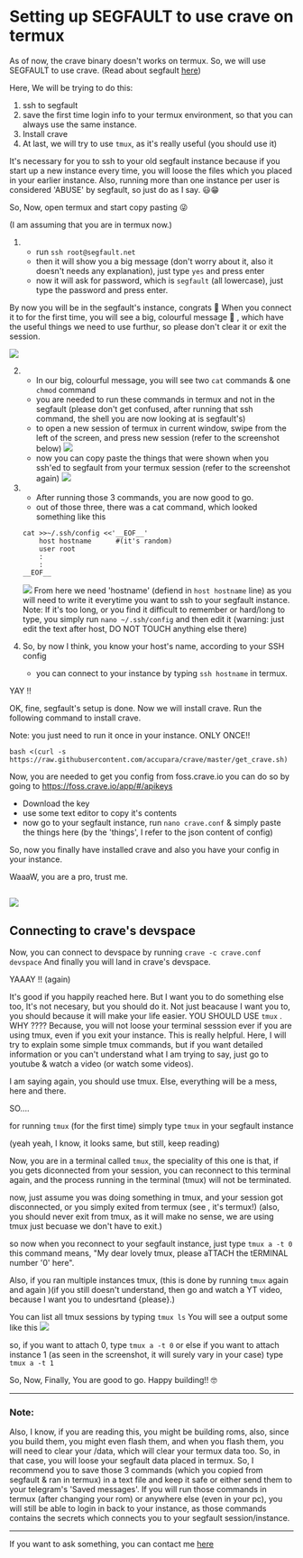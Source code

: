 # Setting up SEGFAULT to use crave on termux

As of now, the crave binary doesn't works on termux.
So, we will use SEGFAULT to use crave. (Read about segfault [here](http://thc.org/sf))

Here, We will be trying to do this:

1. ssh to segfault 
2. save the first time login info to your termux environment, so that you can always use the same instance.
3. Install crave 
4. At last, we will try to use `tmux`, as it's really useful (you should use it)


It's necessary for you to ssh to your old segfault instance because if you start up a new instance every time, you will loose the files which you placed in your earlier instance.
Also, running more than one instance per user is considered 'ABUSE' by segfault, so just do as I say. 😃😁


So, Now, open termux and start copy pasting 😜

(I am assuming that you are in termux now.)

1. 
    * run `ssh root@segfault.net`
    * then it will show you a big message (don't worry about it, also it doesn't needs any explanation), just type `yes` and press enter
    * now it will ask for password, which is `segfault` (all lowercase), just type the password and press enter.

By now you will be in the segfault's instance, congrats 🎊
When you connect it to for the first time, you will see a big, colourful message 👀 , which have the useful things we need to use furthur, so please don't clear it or exit the session.

![](ss/initialsflogin.jpg)

2. 
    * In our big, colourful message, you will see two `cat` commands & one `chmod` command
    * you are needed to run these commands in termux and not in the segfault (please don't get confused, after running that ssh command, the shell you are now looking at is segfault's)
    * to open a new session of termux in current window, swipe from the left of the screen, and press new session (refer to the screenshot below)
    ![](ss/termuxnewsession.jpg)
    * now you can copy paste the things that were shown when you ssh'ed to segfault from your termux session (refer to the screenshot again)
    ![](ss/copypasteallofthem.jpg)

3. 
    * After running those 3 commands, you are now good to go.
    * out of those three, there was a cat command, which looked something like this
    ```
    cat >>~/.ssh/config <<'__EOF__'
        host hostname      #(it's random)
        user root
        :
        :
    __EOF__
    ```
    ![](ss/hostname.jpg)
    From here we need 'hostname' (defiend in `host hostname` line) as you will need to write it everytime you want to ssh to your segfault instance.
    Note: If it's too long, or you find it difficult to remember or hard/long to type, you simply run `nano ~/.ssh/config` and then edit it (warning: just edit the text after host, DO NOT TOUCH anything else there)
4. So, by now I think, you know your host's name, according to your SSH config
    * you can connect to your instance by typing 
    ``` ssh hostname ``` in termux.

YAY !!

OK, fine, segfault's setup is done. Now we will install crave.
Run the following command to install crave.

Note: you just need to run it once in your instance. ONLY ONCE!!
```
bash <(curl -s https://raw.githubusercontent.com/accupara/crave/master/get_crave.sh) 
```

Now, you are needed to get you config from foss.crave.io
you can do so by going to https://foss.crave.io/app/#/apikeys
* Download the key
* use some text editor to copy it's contents
* now go to your segfault instance, run `nano crave.conf` & simply paste the things here (by the 'things', I refer to the json content of config)


So, now you finally have installed crave and also you have your config in your instance.

WaaaW, you are a pro, trust me.

![](ss/callnoobsprotomakethemhappy.png)
----

## Connecting to crave's devspace

Now, you can connect to devspace by running
```crave -c crave.conf devspace```
And finally you will land in crave's devspace.

YAAAY !! (again)

It's good if you happily reached here.
But I want you to do something else too, It's not necesary, but you should do it.
Not just beacause I want you to, you should because it will make your life easier.
YOU SHOULD USE `tmux` .
WHY ???? Because, you will not loose your terminal sesssion ever if you are using tmux, even if you exit your instance. This is really helpful.
Here, I will try to explain some simple tmux commands, but if you want detailed information or you can't understand what I am trying to say, just go to youtube & watch a video (or watch some videos).

I am saying again, you should use tmux. Else, everything will be a mess, here and there.

SO....

for running `tmux` (for the first time)
simply type `tmux` in your segfault instance

(yeah yeah, I know, it looks same, but still, keep reading)

Now, you are in a terminal called `tmux`, the speciality of this one is that, if you gets diconnected from your session, you can reconnect to this terminal again, and the process running in the terminal (tmux) will not be terminated.

now, just assume you was doing something in tmux, and your session got disconnected, or you simply exited from termux (see , it's termux!) (also, you should never exit from tmux, as it will make no sense, we are using tmux just becuase we don't have to exit.)

so now when you reconnect to your segfault instance, just type
```tmux a -t 0```
this command means, "My dear lovely tmux, please aTTACH the tERMINAL number '0' here".

Also, if you ran multiple instances tmux, (this is done by running `tmux` again and again )(if you still doesn't understand, then go and watch a YT video, because I want you to undesrtand {please}.)

You can list all tmux sessions by typing `tmux ls`
You will see a output some like this
![](ss/tmuxsessions.png)

so, if you want to attach 0, type `tmux a -t 0` or else if you want to attach instance 1 (as seen in the screenshot, it will surely vary in your case) type `tmux a -t 1`

So, Now, Finally, You are good to go. Happy building!! 🤓

-------------------------------------
### Note: 

Also, I know, if you are reading this, you might be building roms,
also, since you build them, you might even flash them,
and when you flash them, you will need to clear your /data, which will clear your termux data too. So, in that case, you will loose your segfault data placed in termux. So, I recommend you to save those 3 commands (which you copied from segfault & ran in termux) in a text file and keep it safe or either send them to your telegram's 'Saved messages'. If you will run those commands in termux (after changing your rom) or anywhere else (even in your pc),  you will still be able to login in back to your instance, as those commands contains the secrets which connects you to your segfault session/instance.

-----
If you want to ask something, you can contact me [here](https://omansh_krishn.t.me)